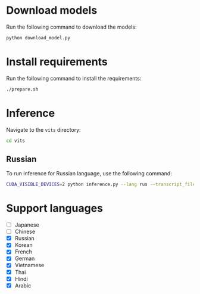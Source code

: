 # Download models
Run the following command to download the models:
```bash
python download_model.py
```

# Install requirements
Run the following command to install the requirements:
```bash
./prepare.sh
```

# Inference
Navigate to the `vits` directory:
```bash
cd vits
```

## Russian
To run inference for Russian language, use the following command:
```bash
CUDA_VISIBLE_DEVICES=2 python inference.py --lang rus --transcript_file ../transcripts_ru.txt --output_dir ../out_ru
```

# Support languages
- [ ]  Japanese
- [ ]  Chinese
- [x]  Russian
- [x]  Korean
- [x]  French
- [x]  German
- [x]  Vietnamese
- [x]  Thai
- [x]  Hindi
- [x]  Arabic